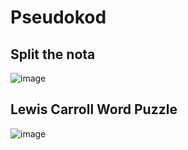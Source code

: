 # Pseudokod

## Split the nota

![image](https://github.com/user-attachments/assets/b9e1decd-1776-46ea-8471-22ebbaa8b5e4)


## Lewis Carroll Word Puzzle
![image](https://github.com/user-attachments/assets/d328b0f2-c780-43f7-b405-1ff2e8300caf)
